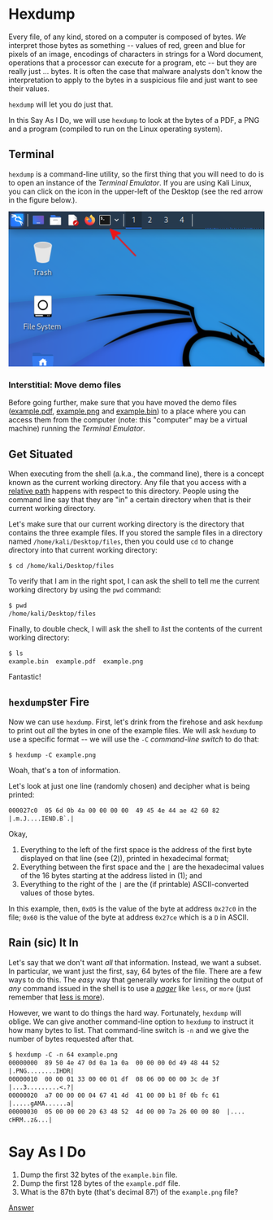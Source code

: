 # Hexdump

Every file, of any kind, stored on a computer is composed of bytes. *We* interpret those bytes as something -- values of red, green and blue for pixels of an image, encodings of characters in strings for a Word document, operations that a processor can execute for a program, etc -- but they are really just ... bytes. It is often the case that malware analysts don't know the interpretation to apply to the bytes in a suspicious file and just want to see their values.

`hexdump` will let you do just that.

In this Say As I Do, we will use `hexdump` to look at the bytes of a PDF, a PNG and a program (compiled to run on the Linux operating system).

## Terminal

`hexdump` is a command-line utility, so the first thing that you will need to do is to open an instance of the *Terminal Emulator*. If you are using Kali Linux, you can click on the icon in the upper-left of the Desktop (see the red arrow in the figure below.).

![Open a Terminal Emulator in Kali Linux](./../images/kali-terminal.png)

### Interstitial: Move demo files

Before going further, make sure that you have moved the demo files ([example.pdf](../files/example.pdf), [example.png](../files/example.png) and [example.bin](../files/example.bin)) to a place where you can access them from the computer (note: this "computer" may be a virtual machine) running the *Terminal Emulator*. 

## Get Situated

When executing from the shell (a.k.a., the command line), there is a concept known as the current working directory. Any file that you access with a [relative path](https://en.wikipedia.org/wiki/Path_(computing)#Absolute_and_relative_paths) happens with respect to this directory. People using the command line say that they are "in" a certain directory when that is their current working directory.

Let's make sure that our current working directory is the directory that contains the three example files. If you stored the sample files in a directory named `/home/kali/Desktop/files`, then you could use `cd` to *c*hange *d*irectory into that current working directory:

```console
$ cd /home/kali/Desktop/files
```

To verify that I am in the right spot, I can ask the shell to tell me the current working directory by using the `pwd` command:

```console
$ pwd
/home/kali/Desktop/files
```

Finally, to double check, I will ask the shell to *l*i*s*t the contents of the current working directory:

```console
$ ls
example.bin  example.pdf  example.png
```

Fantastic!

## `hexdump`ster Fire

Now we can use `hexdump`. First, let's drink from the firehose and ask `hexdump` to print out *all* the bytes in one of the example files. We will ask `hexdump` to use a specific format -- we will use the `-C` *command-line switch* to do that:

```console
$ hexdump -C example.png
```

Woah, that's a ton of information.

Let's look at just one line (randomly chosen) and decipher what is being printed:

```
000027c0  05 6d 0b 4a 00 00 00 00  49 45 4e 44 ae 42 60 82  |.m.J....IEND.B`.|
```

Okay, 
1. Everything to the left of the first space is the address of the first byte displayed on that line (see (2)), printed in hexadecimal format;
2. Everything between the first space and the `|` are the hexadecimal values of the 16 bytes starting at the address listed in (1); and
3. Everything to the right of the `|` are the (if printable) ASCII-converted values of those bytes.

In this example, then, `0x05` is the value of the byte at address `0x27c0` in the file; `0x60` is the value of the byte at address `0x27ce` which is a `D` in ASCII. 

## Rain (sic) It In

Let's say that we don't want *all* that information. Instead, we want a subset. In particular, we want just the first, say, 64 bytes of the file. There are a few ways to do this. The *easy* way that generally works for limiting the output of *any* command issued in the shell is to use a [*pager*](https://en.wikipedia.org/wiki/Terminal_pager) like `less`, or `more` (just remember that [less is more](https://askubuntu.com/a/1192084)).

However, we want to do things the hard way. Fortunately, `hexdump` will oblige. We can give another command-line option to `hexdump` to instruct it how many bytes to list. That command-line switch is `-n` and we give the number of bytes requested after that.

```console
$ hexdump -C -n 64 example.png
00000000  89 50 4e 47 0d 0a 1a 0a  00 00 00 0d 49 48 44 52  |.PNG........IHDR|
00000010  00 00 01 33 00 00 01 df  08 06 00 00 00 3c de 3f  |...3.........<.?|
00000020  a7 00 00 00 04 67 41 4d  41 00 00 b1 8f 0b fc 61  |.....gAMA......a|
00000030  05 00 00 00 20 63 48 52  4d 00 00 7a 26 00 00 80  |.... cHRM..z&...|
```

# Say As I Do

1. Dump the first 32 bytes of the `example.bin` file.
2. Dump the first 128 bytes of the `example.pdf` file.
3. What is the 87th byte (that's decimal 87!) of the `example.png` file?

[Answer](./hexdump-ans.md)